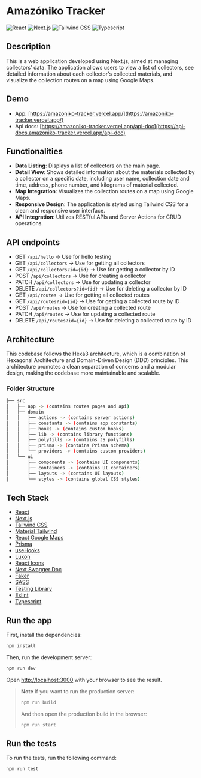 # Amazóniko Tracker

![React](https://img.shields.io/badge/React-v18-deepskyblue?logo=react)
![Next.js](https://img.shields.io/badge/Next.js-v14-white?logo=next.js)
![Tailwind CSS](https://img.shields.io/badge/Tailwind%20CSS-v3-cyan?logo=Tailwind%20CSS)
![Typescript](https://img.shields.io/badge/Typescript-v5-blue?logo=typescript)

## Description

This is a web application developed using Next.js, aimed at managing collectors' data. The application allows users to view a list of collectors, see detailed information about each collector's collected materials, and visualize the collection routes on a map using Google Maps.

## Demo

- App: [https://amazoniko-tracker.vercel.app/](https://amazoniko-tracker.vercel.app/)
- Api docs: [https://amazoniko-tracker.vercel.app/api-doc](https://api-docs.amazoniko-tracker.vercel.app/api-doc)


## Functionalities

- **Data Listing**: Displays a list of collectors on the main page.
- **Detail View**: Shows detailed information about the materials collected by a collector on a specific date, including user name, collection date and time, address, phone number, and kilograms of material collected.
- **Map Integration**: Visualizes the collection routes on a map using Google Maps.
- **Responsive Design**: The application is styled using Tailwind CSS for a clean and responsive user interface.
- **API Integration**: Utilizes RESTful APIs and Server Actions for CRUD operations.

## API endpoints

* GET `/api/hello` -> Use for hello testing
* GET `/api/collectors` -> Use for getting all collectors
* GET `/api/collectors?id={id}` -> Use for getting a collector by ID
* POST `/api/collectors` -> Use for creating a collector
* PATCH `/api/collectors` -> Use for updating a collector
* DELETE `/api/collectors?id={id}` -> Use for deleting a collector by ID
* GET `/api/routes` -> Use for getting all collected routes
* GET `/api/routes?id={id}` -> Use for getting a collected route by ID
* POST `/api/routes` -> Use for creating a collected route
* PATCH `/api/routes` -> Use for updating a collected route
* DELETE `/api/routes?id={id}` -> Use for deleting a collected route by ID

## Architecture

This codebase follows the Hexa3 architecture, which is a combination of Hexagonal Architecture and Domain-Driven Design (DDD) principles. This architecture promotes a clean separation of concerns and a modular design, making the codebase more maintainable and scalable.

### Folder Structure

```bash
├── src
│   ├── app -> (contains routes pages and api)
│   ├── domain
│   │   ├── actions -> (contains server actions)
│   │   ├── constants -> (contains app constants)
│   │   ├── hooks -> (contains custom hooks)
│   │   ├── lib -> (contains library functions)
│   │   ├── polyfills -> (contains JS polyfills)
│   │   ├── prisma -> (contains Prisma schema)
│   │   └── providers -> (contains custom providers)
│   └── ui
│       ├── components -> (contains UI components)
│       ├── containers -> (contains UI containers)
│       ├── layouts -> (contains UI layouts)
│       └── styles -> (contains global CSS styles)
```

## Tech Stack

- [React](https://reactjs.dev/)
- [Next.js](https://nextjs.org/)
- [Tailwind CSS](https://tailwindcss.com/)
- [Material Tailwind](https://material-tailwind.com/)
- [React Google Maps](https://visgl.github.io/react-google-maps/)
- [Prisma](https://www.prisma.io/)
- [useHooks](https://github.com/uidotdev/usehooks)
- [Luxon](https://moment.github.io/luxon/)
- [React Icons](https://react-icons.github.io/react-icons/)
- [Next Swagger Doc](https://github.com/jellydn/next-swagger-doc)
- [Faker](https://fakerjs.dev/)
- [SASS](https://sass-lang.com/)
- [Testing Library](https://testing-library.com/)
- [Eslint](https://eslint.org/)
- [Typescript](https://www.typescriptlang.org/)

## Run the app

First, install the dependencies:

```bash
npm install
```

Then, run the development server:

```bash
npm run dev
```

Open [http://localhost:3000](http://localhost:3000) with your browser to see the result.

> **Note**
> If you want to run the production server:
>
> ```bash
> npm run build
> ```
>
> And then open the production build in the browser:
>
> ```bash
> npm run start
> ```

## Run the tests

To run the tests, run the following command:

```bash
npm run test
```

<!-- ## Limitations and Future Improvements

- **Offline Support**: Currently, the application does not support offline mode. Adding service workers could improve this.
- **Advanced Filtering**: Implementing more advanced filtering options for the data displayed. -->
